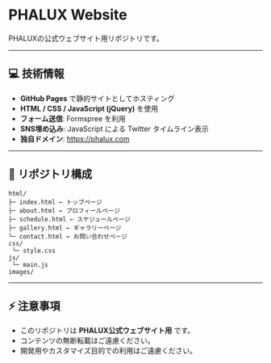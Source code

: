 # PHALUX Website

PHALUXの公式ウェブサイト用リポジトリです。

---

## 💻 技術情報

- **GitHub Pages** で静的サイトとしてホスティング  
- **HTML / CSS / JavaScript (jQuery)** を使用  
- **フォーム送信**: Formspree を利用  
- **SNS埋め込み**: JavaScript による Twitter タイムライン表示  
- **独自ドメイン**: https://phalux.com

---

## 📂 リポジトリ構成

```
html/
├─ index.html ← トップページ
├─ about.html ← プロフィールページ
├─ schedule.html ← スケジュールページ
├─ gallery.html ← ギャラリーページ
└─ contact.html ← お問い合わせページ
css/
 └─ style.css
js/
 └─ main.js
images/
```
---

## ⚡ 注意事項

- このリポジトリは **PHALUX公式ウェブサイト用** です。  
- コンテンツの無断転載はご遠慮ください。  
- 開発用やカスタマイズ目的での利用はご遠慮ください。
